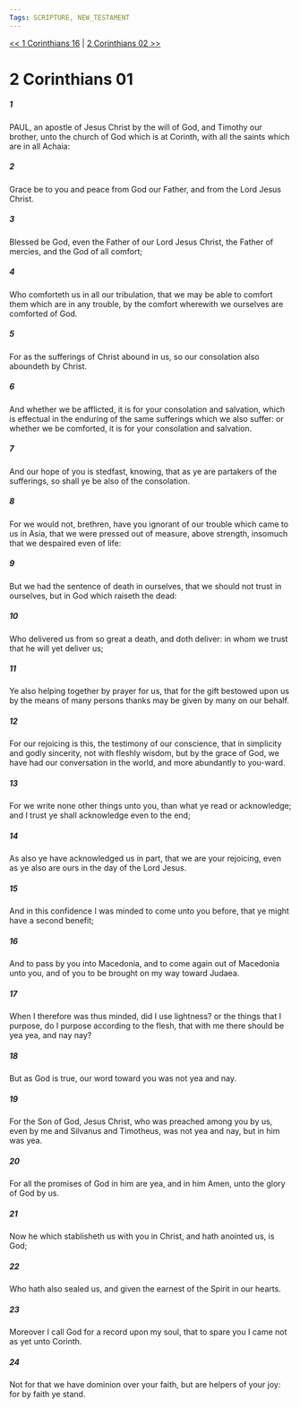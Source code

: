 ```yaml
---
Tags: SCRIPTURE, NEW_TESTAMENT
---
```


[<< 1 Corinthians 16](NEW_TESTAMENT/07_1_Corinthians/1_Corinthians_16.md) | [2 Corinthians 02 >>](NEW_TESTAMENT/08_2_Corinthians/2_Corinthians_02.md)

# 2 Corinthians 01

##### 1

PAUL, an apostle of Jesus Christ by the will of God, and Timothy our brother, unto the church of God which is at Corinth, with all the saints which are in all Achaia:

##### 2

Grace be to you and peace from God our Father, and from the Lord Jesus Christ.

##### 3

Blessed be God, even the Father of our Lord Jesus Christ, the Father of mercies, and the God of all comfort;

##### 4

Who comforteth us in all our tribulation, that we may be able to comfort them which are in any trouble, by the comfort wherewith we ourselves are comforted of God.

##### 5

For as the sufferings of Christ abound in us, so our consolation also aboundeth by Christ.

##### 6

And whether we be afflicted, it is for your consolation and salvation, which is effectual in the enduring of the same sufferings which we also suffer: or whether we be comforted, it is for your consolation and salvation.

##### 7

And our hope of you is stedfast, knowing, that as ye are partakers of the sufferings, so shall ye be also of the consolation.

##### 8

For we would not, brethren, have you ignorant of our trouble which came to us in Asia, that we were pressed out of measure, above strength, insomuch that we despaired even of life:

##### 9

But we had the sentence of death in ourselves, that we should not trust in ourselves, but in God which raiseth the dead:

##### 10

Who delivered us from so great a death, and doth deliver: in whom we trust that he will yet deliver us;

##### 11

Ye also helping together by prayer for us, that for the gift bestowed upon us by the means of many persons thanks may be given by many on our behalf.

##### 12

For our rejoicing is this, the testimony of our conscience, that in simplicity and godly sincerity, not with fleshly wisdom, but by the grace of God, we have had our conversation in the world, and more abundantly to you-ward.

##### 13

For we write none other things unto you, than what ye read or acknowledge; and I trust ye shall acknowledge even to the end;

##### 14

As also ye have acknowledged us in part, that we are your rejoicing, even as ye also are ours in the day of the Lord Jesus.

##### 15

And in this confidence I was minded to come unto you before, that ye might have a second benefit;

##### 16

And to pass by you into Macedonia, and to come again out of Macedonia unto you, and of you to be brought on my way toward Judaea.

##### 17

When I therefore was thus minded, did I use lightness? or the things that I purpose, do I purpose according to the flesh, that with me there should be yea yea, and nay nay?

##### 18

But as God is true, our word toward you was not yea and nay.

##### 19

For the Son of God, Jesus Christ, who was preached among you by us, even by me and Silvanus and Timotheus, was not yea and nay, but in him was yea.

##### 20

For all the promises of God in him are yea, and in him Amen, unto the glory of God by us.

##### 21

Now he which stablisheth us with you in Christ, and hath anointed us, is God;

##### 22

Who hath also sealed us, and given the earnest of the Spirit in our hearts.

##### 23

Moreover I call God for a record upon my soul, that to spare you I came not as yet unto Corinth.

##### 24

Not for that we have dominion over your faith, but are helpers of your joy: for by faith ye stand.
